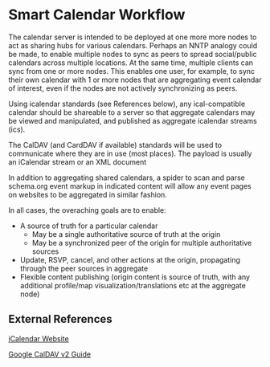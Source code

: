 <!--
 Copyright (C) 2022 Code for Vegas Foundation
 
 This file is part of be-smart-calendar-server-py.
 
 be-smart-calendar-server-py is free software: you can redistribute it and/or modify
 it under the terms of the GNU General Public License as published by
 the Free Software Foundation, either version 3 of the License, or
 (at your option) any later version.
 
 be-smart-calendar-server-py is distributed in the hope that it will be useful,
 but WITHOUT ANY WARRANTY; without even the implied warranty of
 MERCHANTABILITY or FITNESS FOR A PARTICULAR PURPOSE.  See the
 GNU General Public License for more details.
 
 You should have received a copy of the GNU General Public License
 along with be-smart-calendar-server-py.  If not, see <http://www.gnu.org/licenses/>.
-->

# Smart Calendar Workflow

The calendar server is intended to be deployed at one more more nodes to act as sharing hubs for various calendars. Perhaps an NNTP analogy could be made, to enable multiple nodes to sync as peers to spread social/public calendars across multiple locations. At the same time, multiple clients can sync from one or more nodes. This enables one user, for example, to sync their own calendar with 1 or more nodes that are aggregating event calendar of interest, even if the nodes are not actively synchronizing as peers.

Using icalendar standards (see References below), any ical-compatible calendar should be shareable to a server so that aggregate calendars may be viewed and manipulated, and published as aggregate icalendar streams (ics).

The CalDAV (and CardDAV if available) standards will be used to communicate where they are in use (most places). The payload is usually an iCalendar stream or an XML document

In addition to aggregating shared calendars, a spider to scan and parse schema.org event markup in indicated content will allow any event pages on websites to be aggregated in similar fashion.

In all cases, the overaching goals are to enable:

- A source of truth for a particular calendar
  - May be a single authoritative source of truth at the origin
  - May be a synchronized peer of the origin for multiple authoritative sources
- Update, RSVP, cancel, and other actions at the origin, propagating through the peer sources in aggregate
- Flexible content publishing (origin content is source of truth, with any additional profile/map visualization/translations etc at the aggregate node)

## External References

[iCalendar Website](https://icalendar.org)

[Google CalDAV v2 Guide](https://developers.google.com/calendar/caldav/v2/guide)
